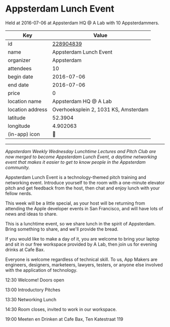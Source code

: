 # Appsterdam Lunch Event
Held at 2016-07-06 at Appsterdam HQ @ A Lab with 10 Appsterdammers.
        
|Key|Value
|---|---|
|id|[228904839](https://www.meetup.com/appsterdam/events/228904839/)|
|name|Appsterdam Lunch Event|
|organizer|Appsterdam|
|attendees|10|
|begin date|2016-07-06|
|end date|2016-07-06|
|price|0|
|location name|Appsterdam HQ @ A Lab|
|location address|Overhoeksplein 2, 1031 KS, Amsterdam|
|latitude|52.3904|
|longitude|4.902063|
|(in-app) icon|🍴|

---

*Appsterdam Weekly Wednesday Lunchtime Lectures and Pitch Club are now merged to become Appsterdam Lunch Event, a daytime networking event that makes it easier to get to know people in the Appsterdam community.*

Appsterdam Lunch Event is a technology-themed pitch training and networking event. Introduce yourself to the room with a one-minute elevator pitch and get feedback from the host, then chat and enjoy lunch with your fellow nerds.

This week will be a little special, as your host will be returning from attending the Apple developer events in San Francisco, and will have lots of news and ideas to share.

This is a lunchtime event, so we share lunch in the spirit of Appsterdam. Bring something to share, and we'll provide the bread.

If you would like to make a day of it, you are welcome to bring your laptop and sit in our free workspace provided by A Lab, then join us for evening drinks at Cafe Bax.

Everyone is welcome regardless of technical skill. To us, App Makers are engineers, designers, marketeers, lawyers, testers, or anyone else involved with the application of technology.

12:30 Welcome! Doors open

13:00 Introductory Pitches

13:30 Networking Lunch

14:30 Room closes, invited to work in our workspace.

19:00 Meeten en Drinken at Cafe Bax, Ten Katestraat 119


